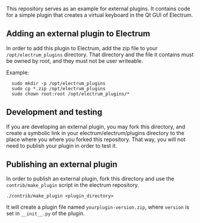 This repository serves as an example for external plugins.
It contains code for a simple plugin that creates a virtual keyboard in the Qt GUI of Electrum.

## Adding an external plugin to Electrum

In order to add this plugin to Electrum, add the zip file to your `/opt/electrum_plugins` directory.
That directory and the file it contains must be owned by root, and they must not be user writeable.

Example:
```
  sudo mkdir -p /opt/electrum_plugins
  sudo cp *.zip /opt/electrum_plugins
  sudo chown root:root /opt/electrum_plugins/*
```

## Development and testing

If you are developing an external plugin, you may fork this directory,
and create a symbolic link in your electrum/electrum/plugins directory
to the place where you where you forked this repository. That way, you
will not need to publish your plugin in order to test it.


## Publishing an external plugin

In order to publish an external plugin, fork this directory and use
the `contrib/make_plugin` script in the electrum repository.

`./contrib/make_plugin <plugin_directory>`

It will create a plugin file named `yourplugin-version.zip`, where `version` is set in `__init__.py` of the plugin.
